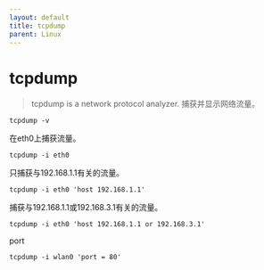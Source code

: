 ```yaml
---
layout: default
title: tcpdump
parent: Linux
---
```


# tcpdump

> tcpdump is a network protocol analyzer.
> 捕获并显示网络流量。

```shell
tcpdump -v
```

在eth0上捕获流量。

```shell
tcpdump -i eth0
```

只捕获与192.168.1.1有关的流量。

```shell
tcpdump -i eth0 'host 192.168.1.1'
```
捕获与192.168.1.1或192.168.3.1有关的流量。

```shell
tcpdump -i eth0 'host 192.168.1.1 or 192.168.3.1'
```

port

```shell
tcpdump -i wlan0 'port = 80'
```